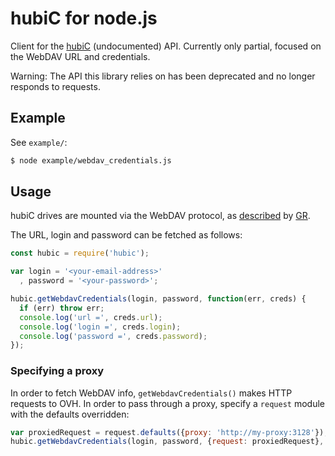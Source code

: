# hubiC for node.js

Client for the [hubiC][hubic] (undocumented) API. Currently only partial,
focused on the WebDAV URL and credentials.

Warning: The API this library relies on has been deprecated and no longer
responds to requests.

## Example

See `example/`:

```bash
$ node example/webdav_credentials.js
```

## Usage

hubiC drives are mounted via the WebDAV protocol, as [described][protocol] by
[GR](http://protocol-hacking.org/).

The URL, login and password can be fetched as follows:

```javascript
const hubic = require('hubic');

var login = '<your-email-address>'
  , password = '<your-password>';

hubic.getWebdavCredentials(login, password, function(err, creds) {
  if (err) throw err;
  console.log('url =', creds.url);
  console.log('login =', creds.login);
  console.log('password =', creds.password);
});
```

### Specifying a proxy

In order to fetch WebDAV info, `getWebdavCredentials()` makes HTTP requests to
OVH. In order to pass through a proxy, specify a `request` module with the
defaults overridden:

```javascript
var proxiedRequest = request.defaults({proxy: 'http://my-proxy:3128'});
hubic.getWebdavCredentials(login, password, {request: proxiedRequest}, callback);
```

[hubic]: http://www.ovh.fr/hubiC/
[protocol]: http://www.protocol-hacking.org/post/2012/01/29/Hubic%2C-maintenant-vraiment-ubiquitous
